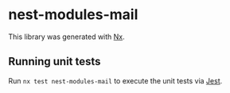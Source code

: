 # nest-modules-mail

This library was generated with [Nx](https://nx.dev).

## Running unit tests

Run `nx test nest-modules-mail` to execute the unit tests via [Jest](https://jestjs.io).
